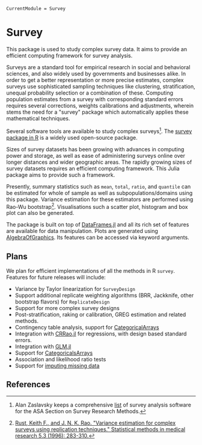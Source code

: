 ```@meta
CurrentModule = Survey
```

# Survey

This package is used to study complex survey data. It aims to provide an efficient computing framework for survey analysis.

Surveys are a standard tool for empirical research in social and behavioral sciences, and also widely used by governments and businesses alike. In order to get a better representation or more precise estimates, complex surveys use sophisticated sampling techniques like clustering, stratification, unequal probability selection or a combination of these. Computing population estimates from a survey with corresponding standard errors requires several corrections, weights calibrations and adjustments, wherein stems the need for a "survey" package which automatically applies these mathematical techniques.

Several software tools are available to study complex surveys[^1]. The [survey package in R](https://cran.r-project.org/web/packages/survey/index.html) is a widely used open-source package. 

Sizes of survey datasets has been growing with advances in computing power and storage, as well as ease of administering surveys online over longer distances and wider geographic areas. The rapidly growing sizes of survey datasets requires an efficient computing framework. This Julia package aims to provide such a framework. 

Presently, summary statistics such as `mean`, `total`, `ratio`, and `quantile` can be estimated for whole of sample as well as subpopulations/domains using this package. Variance estimation for these estimators are performed using Rao-Wu bootstrap[^2]. Visualisations such a scatter plot, histogram and box plot can also be generated. 

The package is built on top of [DataFrames.jl](https://dataframes.juliadata.org/stable/) and all its rich set of features are available for data manipulation. Plots are generated using [AlgebraOfGraphics](https://github.com/MakieOrg/AlgebraOfGraphics.jl). Its features can be accessed via keyword arguments.  

## Plans
We plan for efficient implementations of all the methods in R `survey`. Features for future releases will include:

- Variance by Taylor linearization for `SurveyDesign`
- Support additional replicate weighting algorithms (BRR, Jackknife, other bootstrap flavors) for `ReplicateDesign`
- Support for more complex survey designs
- Post-stratification, raking or calibration, GREG estimation and related methods.
- Contingency table analysis, support for [CategoricalArrays](https://github.com/JuliaData/CategoricalArrays.jl)
- Integration with [CRRao.jl](https://github.com/xKDR/CRRao.jl) for regressions, with design based standard errors. 
- Integration with [GLM.jl](https://github.com/JuliaStats/GLM.jl)
- Support for [CategoricalsArrays](https://github.com/JuliaData/CategoricalArrays.jl)
- Association and likelihood ratio tests
- Support for [imputing missing data](https://stat.ethz.ch/CRAN/web/packages/mitools/index.html)

## References

[^1]: Alan Zaslavsky keeps a comprehensive [list](https://www.hcp.med.harvard.edu/statistics/survey-soft/) of survey analysis software for the ASA Section on Survey Research Methods.
[^2]: [Rust, Keith F., and J. N. K. Rao. "Variance estimation for complex surveys using replication techniques." Statistical methods in medical research 5.3 (1996): 283-310.](https://journals.sagepub.com/doi/abs/10.1177/096228029600500305?journalCode=smma)